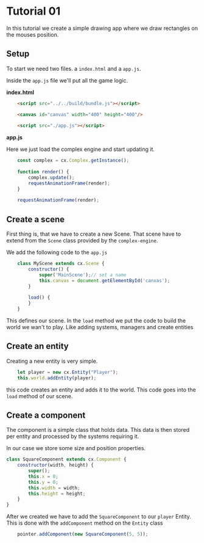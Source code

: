 # Tutorial 01

In this tutorial we create a simple drawing app where we draw rectangles on the mouses position.

## Setup
   
To start we need two files. a `index.html` and a `app.js`. 

Inside the `app.js` file we'll put all the game logic.

**index.html**
```html
    <script src="../../build/bundle.js"></script>

    <canvas id="canvas" width="400" height="400"/>
    
    <script src="./app.js"></script>
```

**app.js**

Here we just load the complex engine and start updating it.
```js
    const complex = cx.Complex.getInstance();
    
    function render() {
        complex.update();
        requestAnimationFrame(render);
    }
    
    requestAnimationFrame(render);
```

## Create a scene

First thing is, that we have to create a new Scene. That scene have to extend from the `Scene` class provided by the `complex-engine`.

We add the following code to the `app.js`

```js
    class MyScene extends cx.Scene {
        constructor() {
            super('MainScene');// set a name
            this.canvas = document.getElementById('canvas');
        }
        
        load() {
        }
    }
```
    
This defines our scene. In the `load` method we put the code to build the world we wan't to play.
Like adding systems, managers and create entities

## Create an entity

Creating a new entity is very simple.

```js
    let player = new cx.Entity("Player");
    this.world.addEntity(player);
```

this code creates an entity and adds it to the world. This code goes into the `load` method 
of our scene.

## Create a component
The component is a simple class that holds data. This data is then 
stored per entity and processed by the systems requiring it.

In our case we store some size and position properties.

```js
class SquareComponent extends cx.Component {
    constructor(width, height) {
        super();
        this.x = 0;
        this.y = 0;
        this.width = width;
        this.height = height;
    }
}
```

After we created we have to add the `SquareComponent` to our `player` Entity.
This is done with the `addComponent` method on the `Entity` class

```js
    pointer.addComponent(new SquareComponent(5, 5));
```